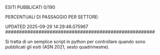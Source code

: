 ESITI PUBBLICATI 0/190 

PERCENTUALI DI PASSAGGIO PER SETTORE:

UPDATED 2025-09-29 14:29:48.075967
###################################################### 

Si tratta di un semplice script in python per controllare quando sono pubblicati gli esiti (ASN 2021, sesto quadrimestre).

